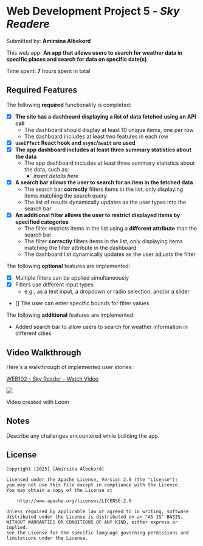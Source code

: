 # Web Development Project 5 - *Sky Readere*

Submitted by: **Amirsina Albekord**

This web app: **An app that allows users to search for weather data in specific places and search for data on specific date(s)**

Time spent: **7** hours spent in total

## Required Features

The following **required** functionality is completed:

- [x] **The site has a dashboard displaying a list of data fetched using an API call**
  - The dashboard should display at least 10 unique items, one per row
  - The dashboard includes at least two features in each row
- [x] **`useEffect` React hook and `async`/`await` are used**
- [x] **The app dashboard includes at least three summary statistics about the data** 
  - The app dashboard includes at least three summary statistics about the data, such as:
    - *insert details here*
- [x] **A search bar allows the user to search for an item in the fetched data**
  - The search bar **correctly** filters items in the list, only displaying items matching the search query
  - The list of results dynamically updates as the user types into the search bar
- [x] **An additional filter allows the user to restrict displayed items by specified categories**
  - The filter restricts items in the list using a **different attribute** than the search bar 
  - The filter **correctly** filters items in the list, only displaying items matching the filter attribute in the dashboard
  - The dashboard list dynamically updates as the user adjusts the filter

The following **optional** features are implemented:

- [x] Multiple filters can be applied simultaneously
- [x] Filters use different input types
  - e.g., as a text input, a dropdown or radio selection, and/or a slider
- [] The user can enter specific bounds for filter values

The following **additional** features are implemented:

- Added search bar to allow users to search for weather information in different cities

## Video Walkthrough

Here's a walkthrough of implemented user stories:

<div>
    <a href="https://www.loom.com/share/38b1530df8db48c9ad2f8f387053c6fa">
      <p>WEB102 - Sky Reader - Watch Video</p>
    </a>
    <a href="https://www.loom.com/share/38b1530df8db48c9ad2f8f387053c6fa">
      <img style="max-width:300px;" src="https://cdn.loom.com/sessions/thumbnails/38b1530df8db48c9ad2f8f387053c6fa-4908273ffc5821f6-full-play.gif">
    </a>
</div>

<!-- Replace this with whatever GIF tool you used! -->
Video created with Loom
<!-- Recommended tools:
[Kap](https://getkap.co/) for macOS
[ScreenToGif](https://www.screentogif.com/) for Windows
[peek](https://github.com/phw/peek) for Linux. -->

## Notes

Describe any challenges encountered while building the app.

## License

    Copyright [2025] [Amirsina Albekord]

    Licensed under the Apache License, Version 2.0 (the "License");
    you may not use this file except in compliance with the License.
    You may obtain a copy of the License at

        http://www.apache.org/licenses/LICENSE-2.0

    Unless required by applicable law or agreed to in writing, software
    distributed under the License is distributed on an "AS IS" BASIS,
    WITHOUT WARRANTIES OR CONDITIONS OF ANY KIND, either express or implied.
    See the License for the specific language governing permissions and
    limitations under the License.